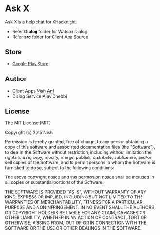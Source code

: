 # Ask X
Ask X is a help chat for XHacknight.

- Refer **Dialog** folder for Watson Dialog
- Refer **src** folder for Client App Source

## Store
- [Google Play Store](https://play.google.com/store/apps/details?id=com.nnish.askx)

## Author

- Client Apps [Nish Anil](http://twitter.com/NishAnil)
- Dialog Service [Ajay Chebbi](http://twitter.com/AjayChebbi)

## License

The MIT License (MIT)

Copyright (c) 2015 Nish

Permission is hereby granted, free of charge, to any person obtaining a copy
of this software and associated documentation files (the "Software"), to deal
in the Software without restriction, including without limitation the rights
to use, copy, modify, merge, publish, distribute, sublicense, and/or sell
copies of the Software, and to permit persons to whom the Software is
furnished to do so, subject to the following conditions:

The above copyright notice and this permission notice shall be included in all
copies or substantial portions of the Software.

THE SOFTWARE IS PROVIDED "AS IS", WITHOUT WARRANTY OF ANY KIND, EXPRESS OR
IMPLIED, INCLUDING BUT NOT LIMITED TO THE WARRANTIES OF MERCHANTABILITY,
FITNESS FOR A PARTICULAR PURPOSE AND NONINFRINGEMENT. IN NO EVENT SHALL THE
AUTHORS OR COPYRIGHT HOLDERS BE LIABLE FOR ANY CLAIM, DAMAGES OR OTHER
LIABILITY, WHETHER IN AN ACTION OF CONTRACT, TORT OR OTHERWISE, ARISING FROM,
OUT OF OR IN CONNECTION WITH THE SOFTWARE OR THE USE OR OTHER DEALINGS IN THE
SOFTWARE.
